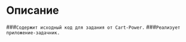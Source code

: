 # Описание
###```Содержит исходный код для задания от Cart-Power.```
###```Реализует приложение-задачник.```